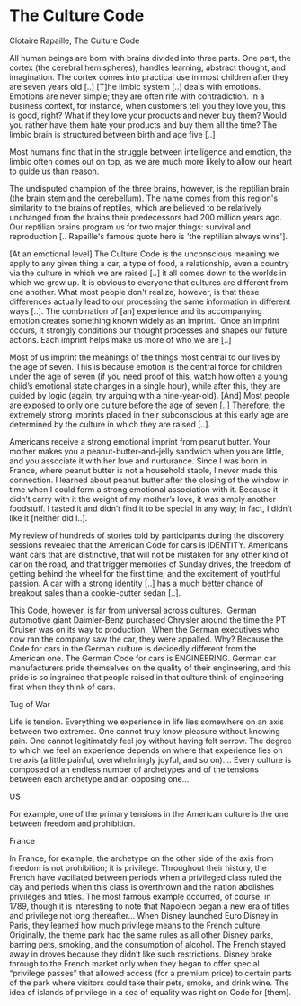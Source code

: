 # The Culture Code

Clotaire Rapaille, The Culture Code

All human beings are born with brains divided into three parts. One
part, the cortex (the cerebral hemispheres), handles learning,
abstract thought, and imagination. The cortex comes into practical use
in most children after they are seven years old [..] [T]he limbic
system [..] deals with emotions. Emotions are never simple; they are
often rife with contradiction. In a business context, for instance,
when customers tell you they love you, this is good, right? What if
they love your products and never buy them? Would you rather have
them hate your products and buy them all the time? The limbic brain is
structured between birth and age five [..]

Most humans find that in the struggle between intelligence and
emotion, the limbic often comes out on top, as we are much more likely
to allow our heart to guide us than reason.

The undisputed champion of the three brains, however, is the reptilian
brain (the brain stem and the cerebellum). The name comes from this
region's similarity to the brains of reptiles, which are believed to
be relatively unchanged from the brains their predecessors had 200
million years ago. Our reptilian brains program us for two major
things: survival and reproduction [.. Rapaille's famous quote here is
'the reptilian always wins'].

<a name='imprint'/>

[At an emotional level] The Culture Code is the unconscious meaning we
apply to any given thing a car, a type of food, a relationship, even a
country via the culture in which we are raised [..] it all comes down
to the worlds in which we grew up. It is obvious to everyone that
cultures are different from one another. What most people don't
realize, however, is that these differences actually lead to our
processing the same information in different ways [..]. The
combination of [an] experience and its accompanying emotion creates
something known widely as an imprint..  Once an imprint occurs, it
strongly conditions our thought processes and shapes our future
actions. Each imprint helps make us more of who we are [..]

Most of us imprint the meanings of the things most central to our
lives by the age of seven. This is because emotion is the central
force for children under the age of seven (if you need proof of this,
watch how often a young child’s emotional state changes in a single
hour), while after this, they are guided by logic (again, try arguing
with a nine-year-old). [And] Most people are exposed to only one
culture before the age of seven [..] Therefore, the extremely strong
imprints placed in their subconscious at this early age are determined
by the culture in which they are raised [..].

Americans receive a strong emotional imprint from peanut butter. Your
mother makes you a peanut-butter-and-jelly sandwich when you are
little, and you associate it with her love and nurturance. Since I was
born in France, where peanut butter is not a household staple, I never
made this connection. I learned about peanut butter after the closing
of the window in time when I could form a strong emotional association
with it. Because it didn’t carry with it the weight of my mother’s
love, it was simply another foodstuff. I tasted it and didn’t find it
to be special in any way; in fact, I didn’t like it [neither did I..].

My review of hundreds of stories told by participants during the
discovery sessions revealed that the American Code for cars is
IDENTITY. Americans want cars that are distinctive, that will not be
mistaken for any other kind of car on the road, and that trigger
memories of Sunday drives, the freedom of getting behind the wheel for
the first time, and the excitement of youthful passion. A car with a
strong identity [..] has a much better chance of breakout sales than a
cookie-cutter sedan [..].

This Code, however, is far from universal across cultures.  German
automotive giant Daimler-Benz purchased Chrysler around the time the
PT Cruiser was on its way to production.  When the German executives
who now ran the company saw the car, they were appalled. Why? Because
the Code for cars in the German culture is decidedly different from
the American one. The German Code for cars is ENGINEERING. German car
manufacturers pride themselves on the quality of their engineering,
and this pride is so ingrained that people raised in that culture
think of engineering first when they think of cars.

Tug of War

Life is tension. Everything we experience in life lies somewhere on an
axis between two extremes. One cannot truly know pleasure without
knowing pain. One cannot legitimately feel joy without having felt
sorrow. The degree to which we feel an experience depends on where
that experience lies on the axis (a little painful, overwhelmingly
joyful, and so on).... Every culture is composed of an endless number
of archetypes and of the tensions between each archetype and an
opposing one... 

US

For example, one of the primary tensions in the American culture is
the one between freedom and prohibition.

<a name='france'/>

France

In France, for example, the archetype on the other side of the axis
from freedom is not prohibition; it is privilege. Throughout their
history, the French have vacillated between periods when a privileged
class ruled the day and periods when this class is overthrown and the
nation abolishes privileges and titles. The most famous example
occurred, of course, in 1789, though it is interesting to note that
Napoleon began a new era of titles and privilege not long
thereafter...  When Disney launched Euro Disney in Paris, they learned
how much privilege means to the French culture. Originally, the theme
park had the same rules as all other Disney parks, barring pets,
smoking, and the consumption of alcohol. The French stayed away in
droves because they didn’t like such restrictions. Disney broke
through to the French market only when they began to offer special
“privilege passes” that allowed access (for a premium price) to
certain parts of the park where visitors could take their pets, smoke,
and drink wine. The idea of islands of privilege in a sea of equality
was right on Code for [them].


